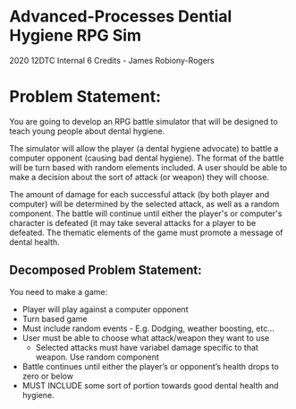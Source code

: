 # Advanced-Processes Dential Hygiene RPG Sim

2020 12DTC Internal 6 Credits - James Robiony-Rogers

# Problem Statement:

You are going to develop an RPG battle simulator that will be designed to teach young people about dental hygiene.

The simulator will allow the player (a dental hygiene advocate) to battle a computer opponent (causing bad dental hygiene). The format of the battle will be turn based with random elements included. A user should be able to make a decision about the sort of attack (or weapon) they will choose. 

The amount of damage for each successful attack (by both player and computer) will be determined by the selected attack, as well as a random component. The battle will continue until either the player's or computer's character is defeated (it may take several attacks for a player to be defeated.
The thematic elements of the game must promote a message of dental health.

## Decomposed Problem Statement:
You need to make a game:
- Player will play against a computer opponent 
- Turn based game 
- Must include random events - E.g. Dodging, weather boosting, etc…
- User must be able to choose what attack/weapon they want to use 
  - Selected attacks must have variabel damage specific to that weapon. Use random component 
- Battle continues until either the player’s or opponent’s health drops to zero or below
- MUST INCLUDE some sort of portion towards good dental health and hygiene.
